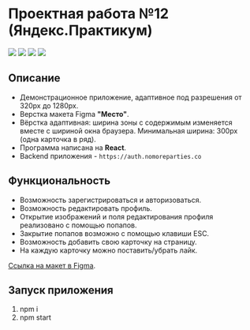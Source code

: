 # Проектная работа №12 (Яндекс.Практикум)

![](https://shields.io/badge/-HTML-orange) 
![](https://shields.io/badge/-CSS-blue)
![](https://shields.io/badge/-JavaScript-yellow)
![](https://shields.io/badge/-React.JS-05D9FF)

## Описание

* Демонстрационное приложение, адаптивное под разрешения от 320px до 1280px. 
* Верстка макета Figma **"Место"**.
* Вёрстка адаптивная: ширина зоны с содержимым изменяется вместе с шириной окна браузера. Минимальная ширина: 300px (одна карточка в ряд).
* Программа написана на **React**.
* Backend приложения - `https://auth.nomoreparties.co`
## Функциональность

* Возможность зарегистрироваться и авторизоваться.
* Возможность редактировать профиль.
* Открытие изображений и поля редактирования профиля реализовано с помощью попапов.
* Закрытие попапов возможно с помощью клавиши ESC.
* Возможность добавить свою карточку на страницу.
* На каждую карточку можно поставить/убрать лайк.

[Ссылка на макет в Figma](https://www.figma.com/file/2cn9N9jSkmxD84oJik7xL7/JavaScript.-Sprint-4).

## Запуск приложения
1. npm i
2. npm start


